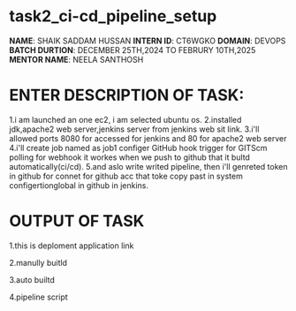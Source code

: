 # task2_ci-cd_pipeline_setup

**NAME**: SHAIK SADDAM HUSSAN
**INTERN ID**: CT6WGKO
**DOMAIN**: DEVOPS
**BATCH DURTION**: DECEMBER 25TH,2024 TO FEBRURY 10TH,2025
**MENTOR NAME**: NEELA SANTHOSH
# ENTER DESCRIPTION OF TASK:
1.i am launched an one ec2, i am selected ubuntu os.
2.installed jdk,apache2 web server,jenkins server from jenkins web sit link.
3.i'll allowed ports 8080 for accessed for jenkins and 80 for apache2 web server
4.i'll create job named as job1 configer GitHub hook trigger for GITScm polling for webhook it workes when we push to github that it bultd automatically(ci/cd).
5.and aslo write writed pipeline, then i'll genreted token in github for connet for github acc that toke copy past in system configertionglobal in github  in jenkins.

# OUTPUT OF TASK
1.this is deploment application link

2.manully buitld

3.auto builtd

4.pipeline script
